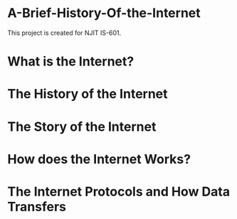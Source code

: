 # A-Brief-History-Of-the-Internet
 This project is created for NJIT IS-601.
 # What is the Internet?
 # The History of the Internet
 # The Story of the Internet
 # How does the Internet Works?
 # The Internet Protocols and How Data Transfers
